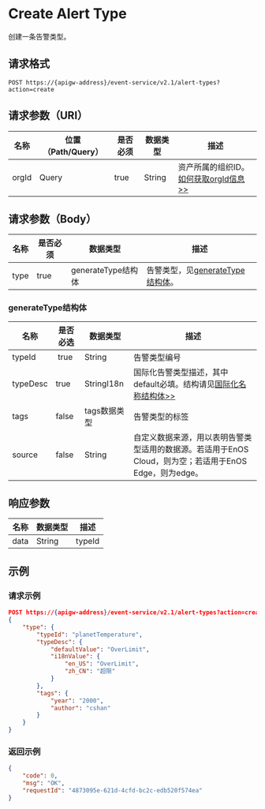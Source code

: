 # Create Alert Type

创建一条告警类型。

## 请求格式

```
POST https://{apigw-address}/event-service/v2.1/alert-types?action=create
```

## 请求参数（URI）

| 名称          | 位置（Path/Query） | 是否必须 | 数据类型 | 描述      |
|---------------|------------------|----------|-----------|--------------|
| orgId         | Query            | true     | String    | 资产所属的组织ID。[如何获取orgId信息>>](/docs/api/zh_CN/2.0.9/api_faqs#id-orgid-orgid)                |


## 请求参数（Body）
| 名称 | 是否必须 | 数据类型 | 描述 |
|------|-----------------|-----------|-------------|
| type |   true  |  generateType结构体   |  告警类型，见[generateType结构体](create_alert_type#generatetype-generatetype)。  |



### generateType结构体  <generatetype>

| 名称 | 是否必选 | 数据类型 | 描述          |
|----------|--------------|--------------|-------------------------------------|
| typeId   |  true        | String       | 告警类型编号          |
| typeDesc | true         | StringI18n   | 国际化告警类型描述，其中default必填。结构请见[国际化名称结构体>>](/docs/api/zh_CN/2.0.9/api_faqs.html#id3) |
| tags     | false        | tags数据类型 | 告警类型的标签                                |
| source  | false | String |自定义数据来源，用以表明告警类型适用的数据源。若适用于EnOS Cloud，则为空；若适用于EnOS Edge，则为edge。|




## 响应参数

| 名称  | 数据类型      | 描述               |
|-------|----------------|---------------------------|
| data  |  String |  typeId  |



## 示例

### 请求示例

```json
POST https://{apigw-address}/event-service/v2.1/alert-types?action=create&orgId=yourOrgId
{
	"type": {
		"typeId": "planetTemperature",
		"typeDesc": {
			"defaultValue": "OverLimit",
			"i18nValue": {
				"en_US": "OverLimit",
				"zh_CN": "超限"
			}
		},
		"tags": {
			"year": "2000",
			"author": "cshan"
		}
	}
}
```

### 返回示例

```json
{
	"code": 0,
	"msg": "OK",
	"requestId": "4873095e-621d-4cfd-bc2c-edb520f574ea"
}
```
